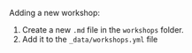 Adding a new workshop:

1. Create a new `.md` file in the `workshops` folder.
1. Add it to the `_data/workshops.yml` file

